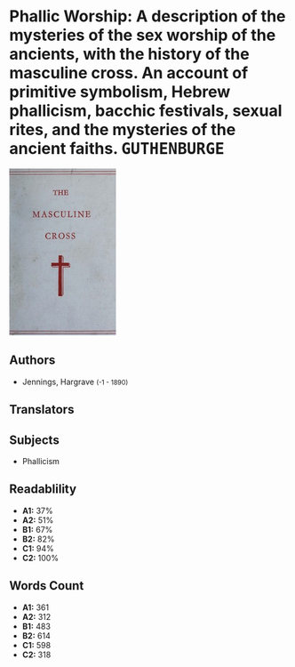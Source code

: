 # Phallic Worship: A description of the mysteries of the sex worship of the ancients, with the history of the masculine cross. An account of primitive symbolism, Hebrew phallicism, bacchic festivals, sexual rites, and the mysteries of the ancient faiths. <kbd>GUTHENBURGE</kbd>

![](./cover.medium.jpg "")

## Authors


 - Jennings, Hargrave <small>(-1 - 1890)</small>

## Translators



## Subjects


 - Phallicism

## Readablility


 - **A1:** 37%
 - **A2:** 51%
 - **B1:** 67%
 - **B2:** 82%
 - **C1:** 94%
 - **C2:** 100%

## Words Count


 - **A1:** 361
 - **A2:** 312
 - **B1:** 483
 - **B2:** 614
 - **C1:** 598
 - **C2:** 318
